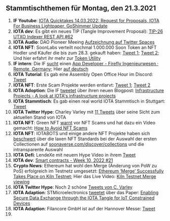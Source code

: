 ## Stammtischthemen für Montag, den 21.3.2021

1. **IF Youtube**: [IOTA Quicktakes 14.03.2022: Request for Proposals, IOTA For Business Lightpaper, GoShimmer Update](https://www.youtube.com/watch?v=GFD4_rICtAU)
2. **IOTA dev**: Es gibt ein neues TIP (Tangle Improvement Proposal): [TIP-26 UTXO Indexer REST API #62](https://github.com/iotaledger/tips/pull/62)
3. **IOTA Audio**: DAO Pioneer Meeing [Aufzeichnung auf Twitter Spaces](https://twitter.com/PhyloIota/status/1503556115107254272?t=gwY0j5luzjX7BpqwYpXi6w&s=19)
4. **IOTA NFT**: SoonLabs verteilt nochmal 1.000.000 Soon Token an NFT Hodler und Käufer die bis zum 28.3. gekauft haben: [Tweet 1](https://twitter.com/soon_labs/status/1503463100019736577?s=20&t=Vu5OpYRDRj2z5f2RVI7Iog); [Tweet 2](https://twitter.com/soon_labs/status/1503636460716453891?s=20&t=Vu5OpYRDRj2z5f2RVI7Iog); Und hier erfahrt ihr mehr zur [Token Utility](https://docs.soonaverse.com/en/tokenomics/token-utility)
5. **IF intern**: Die IF [sucht](https://twitter.com/iota/status/1503431021076926475?s=20&t=Vu5OpYRDRj2z5f2RVI7Iog) einen [App Developer - Firefly Ingenieurwesen · Remote, Germany](https://iota.bamboohr.com/jobs/view.php?id=152&source=bamboohr); Hier [auf deutsch](https://iota-kurs.de/aktualisierung-der-infrastrukturprojekte/)
6. **IOTA Tutorial**: Es gab eine Assembly Open Office Hour im Discord: [Tweet](https://twitter.com/assembly_net/status/1503370500017467393?s=20&t=w8p9XIX7vy_SH4j9sXCDkw)
7. **IOTA NFT**: Erste Scam Projekte werden entlarvt: [Tweet 1](https://twitter.com/pxdg3/status/1503735896457293824?s=20&t=w8p9XIX7vy_SH4j9sXCDkw); [Tweet 2](https://twitter.com/NWiOta/status/1503858295991410690?s=20&t=VuyvqLxD0addEOHr4SSxWg)
8. **IOTA Adoption**: Die IF [tweetet](https://twitter.com/iota/status/1503732872032800771?s=20&t=CmO2Rl6i7UK6YV_s9Ub9uw) über ihren neuen Blogpost: [Infrastructure Projects - A look at IOTA's infrastructure projects](https://blog.iota.org/infrastructure-projects-update/)
9. **IOTA Stammtisch**: Es gab einen real world IOTA Stammtisch in Stuttgart: [Tweet](https://twitter.com/IotaStuttgart/status/1503988923164413953?s=20&t=VuyvqLxD0addEOHr4SSxWg)
10. **IOTA Twitter Hype**: Charley Varley mit [11 Tweets](https://twitter.com/c_varley/status/1503917664732913667?s=20&t=VuyvqLxD0addEOHr4SSxWg) über seine Sicht zum aktuellen Stand von IOTA
11. **IOTA NFT**: Green NFT [warnt](https://twitter.com/Green_NFTs/status/1503893039122685955?s=20&t=VuyvqLxD0addEOHr4SSxWg) vor NFT Scams und hat dazu ein Video gemacht: [How to Avoid NFT Scams](https://www.youtube.com/watch?v=Q9g5OyPrr6w)
12. **IOTA NFT**: IOTABOTS und einige andere NFT Projekte haben sich [beschwert](https://twitter.com/iotabots/status/1503908691111780352?s=20&t=VuyvqLxD0addEOHr4SSxWg) über die laxen NFT Standards bei der Auswahl der ersten Collectionen auf [soonaverse.com/discover/collections](https://soonaverse.com/discover/collections) und die intransparente Auswahl
13. **IOTA Defi**: LendeXe mit neuem Hype Video in ihrem [Tweet](https://twitter.com/LendeXeFinance/status/1503830309304995841?s=20&t=VuyvqLxD0addEOHr4SSxWg)
14. **IOTA dev**: [Smart contracts - Week 10, 2022 #21](https://github.com/iotaledger/engineering-updates/discussions/21)
15. **Crypto News**: Ethereum hat wohl den Merge (Änderung von PoW zu PoS) erfolgreich im Testnetz umgesetzt: [Ethereum ‘Merge’ Successfully Takes Place on Kiln Testnet](https://beincrypto.com/ethereum-merge-successfully-kiln-testnet/); Hier das Live Video: [Kiln Testnet Merge viewing](https://www.youtube.com/watch?v=QrwBgMHTvYA)
16. **IOTA Twitter Hype**: Noch 2 schöne [Tweets von C. Varley](https://twitter.com/c_varley/status/1504147565935308809?s=20&t=7lT1EdFvb8ynTzwwlU4Y4w)
17. **IOTA Adaption**: STMicroelectronics [tweetet](https://twitter.com/ST_World/status/1504072535004045315?s=20&t=KmRUDX87G-NQcunnw6dh7Q) über das Paper: [Enabling Secure Data Exchange through the IOTA Tangle for IoT Constrained Devices](https://www.mdpi.com/1424-8220/22/4/1384/htm)
18. **IOTA Adaption**: Filancore GmbH ist auf der Hannover Messe: [Tweet](https://twitter.com/FilancoreGmbH/status/1504089054559756291?s=20&t=KmRUDX87G-NQcunnw6dh7Q)
19. 
